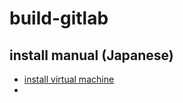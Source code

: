 # build-gitlab

## install manual (Japanese)
- [install virtual machine](https://qiita.com/HirMtsd/items/225c20b77a7cd5194834)
- []()
